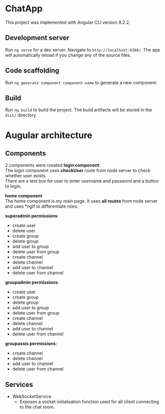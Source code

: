 # ChatApp
This project was implemented with Angular CLI version 8.2.2.

## Development server
Run `ng serve` for a dev server. Navigate to `http://localhost:4200/`. The app will automatically reload if you change any of the source files.

## Code scaffolding
Run `ng generate component component-name` to generate a new component.

## Build
Run `ng build` to build the project. The build artifacts will be stored in the `dist/` directory.

# Augular architecture
## Components
2 components were created 
**login component**:<br/>
The login component uses **checkUser** route from node server to check whether user exists.<br/>
There are a text box for user to enter username and password and a button to login. 

**home component**:<br/>
The home component is my main page. It uses **all routes** from node server and uses *ngIf to differentiate roles.<br/>

**superadmin permissions**:<br/>
* create user
* delete user
* create group
* delete group
* add user to group
* delete user from group
* create channel
* delete channel
* add user to channel
* delete user from channel

**groupadmin permissions**:<br/>
* create user
* create group
* delete group
* add user to group
* delete user from group
* create channel
* delete channel
* add user to channel
* delete user from channel

**groupassis permissions**:<br/>
* create channel
* delete channel
* add user to channel
* delete user from channel

## Services
* WebSocketService
    * Exposes a socket initialisation function used for all client connecting to the chat room.